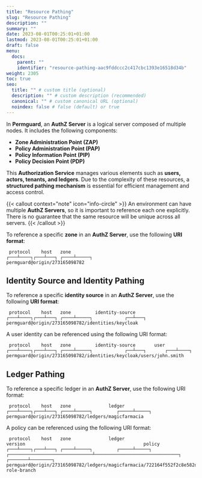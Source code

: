 ```yaml
---
title: "Resource Pathing"
slug: "Resource Pathing"
description: ""
summary: ""
date: 2023-08-01T00:25:01+01:00
lastmod: 2023-08-01T00:25:01+01:00
draft: false
menu:
  docs:
    parent: ""
    identifier: "resource-pathing-aac9fddccc2c417cbc1393e16518d34b"
weight: 2305
toc: true
seo:
  title: "" # custom title (optional)
  description: "" # custom description (recommended)
  canonical: "" # custom canonical URL (optional)
  noindex: false # false (default) or true
---
```


In **Permguard**, an **AuthZ Server** is a logical server composed of multiple nodes. It includes the following components:

- **Zone Administration Point (ZAP)**
- **Policy Administration Point (PAP)**
- **Policy Information Point (PIP)**
- **Policy Decision Point (PDP)**

This **Authorization Service** manages various elements such as **users, actors, tenants, and ledgers**.
Due to the complexity of these resources, a **structured pathing mechanism** is essential for efficient management and access control.

{{< callout context="note" icon="info-circle" >}}
An environment can have multiple **AuthZ Servers**, so it is important to reference each one explicitly.
There is no guarantee that the same resource will be unique across all servers.
{{< /callout >}}

To reference a specific **zone** in an **AuthZ Server**, use the following **URI format**:

```text
 protocol    host   zone
┌───┴────┐┌───┴───┐ ┌────┴─────┐
permguard@origin/273165098782
```

## Identity Source and Identity Pathing

To reference a specific **identity source** in an **AuthZ Server**, use the following **URI format**:

```text
 protocol    host   zone         identity-source
┌───┴────┐┌───┴───┐ ┌────┴─────┐            ┌──┴───┐
permguard@origin/273165098782/identities/keycloak
```

A user identity can be referenced using the following URI format:

```text
 protocol    host   zone         identity-source       user
┌───┴────┐┌───┴───┐ ┌────┴─────┐            ┌──┴───┐       ┌───┴────┐
permguard@origin/273165098782/identities/keycloak/users/john.smith
```

## Ledger Pathing

To reference a specific ledger in an **AuthZ Server**, use the following URI format:

```text
 protocol    host   zone              ledger
┌───┴────┐┌───┴───┐ ┌────┴─────┐         ┌─────┴─────┐
permguard@origin/273165098782/ledgers/magicfarmacia
```

A policy can be referenced using the following URI format:

```text
 protocol    host   zone              ledger                                 version                                            policy
┌───┴────┐┌───┴───┐ ┌────┴─────┐         ┌─────┴─────┐ ┌───────────────────────────────┴───────────────────────────────┐         ┌───────┴────────┐
permguard@origin/273165098782/ledgers/magicfarmacia/722164f552f2c8e582d4ef79270c7ec94b3633e8172af6ea53ffe1fdf64d66de/policies/assign-role-branch
```
